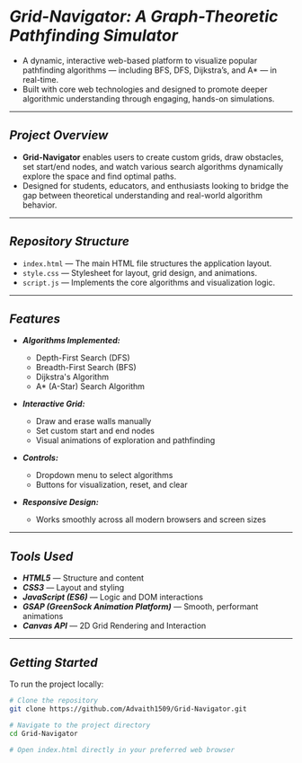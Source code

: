 # _**Grid-Navigator: A Graph-Theoretic Pathfinding Simulator**_

- A dynamic, interactive web-based platform to visualize popular pathfinding algorithms — including BFS, DFS, Dijkstra’s, and A* — in real-time.  
- Built with core web technologies and designed to promote deeper algorithmic understanding through engaging, hands-on simulations.

---

## **_Project Overview_**

- **Grid-Navigator** enables users to create custom grids, draw obstacles, set start/end nodes, and watch various search algorithms dynamically explore the space and find optimal paths.  
- Designed for students, educators, and enthusiasts looking to bridge the gap between theoretical understanding and real-world algorithm behavior.

---

## **_Repository Structure_**

- `index.html` — The main HTML file structures the application layout.
- `style.css` — Stylesheet for layout, grid design, and animations.
- `script.js` — Implements the core algorithms and visualization logic.

---

## **_Features_**

- _**Algorithms Implemented:**_
  - Depth-First Search (DFS)
  - Breadth-First Search (BFS)
  - Dijkstra's Algorithm
  - A* (A-Star) Search Algorithm

- _**Interactive Grid:**_
  - Draw and erase walls manually
  - Set custom start and end nodes
  - Visual animations of exploration and pathfinding

- _**Controls:**_
  - Dropdown menu to select algorithms
  - Buttons for visualization, reset, and clear

- _**Responsive Design:**_
  - Works smoothly across all modern browsers and screen sizes

---

## **_Tools Used_**

- _**HTML5**_ — Structure and content
- _**CSS3**_ — Layout and styling
- _**JavaScript (ES6)**_ — Logic and DOM interactions
- _**GSAP (GreenSock Animation Platform)**_ — Smooth, performant animations
- _**Canvas API**_ — 2D Grid Rendering and Interaction

---

## **_Getting Started_**

To run the project locally:

```bash
# Clone the repository
git clone https://github.com/Advaith1509/Grid-Navigator.git

# Navigate to the project directory
cd Grid-Navigator

# Open index.html directly in your preferred web browser
